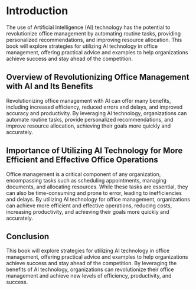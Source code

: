 Introduction
============

The use of Artificial Intelligence (AI) technology has the potential to revolutionize office management by automating routine tasks, providing personalized recommendations, and improving resource allocation. This book will explore strategies for utilizing AI technology in office management, offering practical advice and examples to help organizations achieve success and stay ahead of the competition.

Overview of Revolutionizing Office Management with AI and Its Benefits
----------------------------------------------------------------------

Revolutionizing office management with AI can offer many benefits, including increased efficiency, reduced errors and delays, and improved accuracy and productivity. By leveraging AI technology, organizations can automate routine tasks, provide personalized recommendations, and improve resource allocation, achieving their goals more quickly and accurately.

Importance of Utilizing AI Technology for More Efficient and Effective Office Operations
----------------------------------------------------------------------------------------

Office management is a critical component of any organization, encompassing tasks such as scheduling appointments, managing documents, and allocating resources. While these tasks are essential, they can also be time-consuming and prone to error, leading to inefficiencies and delays. By utilizing AI technology for office management, organizations can achieve more efficient and effective operations, reducing costs, increasing productivity, and achieving their goals more quickly and accurately.

Conclusion
----------

This book will explore strategies for utilizing AI technology in office management, offering practical advice and examples to help organizations achieve success and stay ahead of the competition. By leveraging the benefits of AI technology, organizations can revolutionize their office management and achieve new levels of efficiency, productivity, and success.

